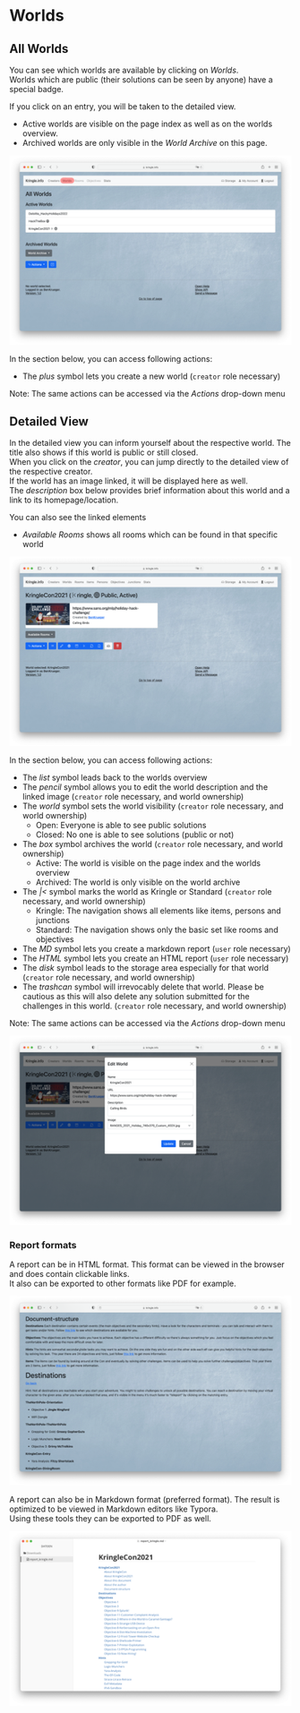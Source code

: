 # Worlds

## All Worlds

You can see which worlds are available by clicking on *Worlds*.  
Worlds which are public (their solutions can be seen by anyone) have a special badge.  

If you click on an entry, you will be taken to the detailed view.  

- Active worlds are visible on the page index as well as on the worlds overview.
- Archived worlds are only visible in the *World Archive* on this page.

![All Worlds](./img/worlds_all.png)

In the section below, you can access following actions:  

- The *plus* symbol lets you create a new world (`creator` role necessary)

Note: The same actions can be accessed via the *Actions* drop-down menu

## Detailed View

In the detailed view you can inform yourself about the respective world. The title also shows if this world is public or still closed.    
When you click on the *creator*, you can jump directly to the detailed view of the respective creator.  
If the world has an image linked, it will be displayed here as well.  
The *description* box below provides brief information about this world and a link to its homepage/location.  

You can also see the linked elements

- *Available Rooms* shows all rooms which can be found in that specific world

![World Detail 1](./img/worlds_detail.png)

In the section below, you can access following actions:  

- The *list* symbol leads back to the worlds overview
- The *pencil* symbol allows you to edit the world description and the linked image (`creator` role necessary, and world ownership)
- The *world* symbol sets the world visibility (`creator` role necessary, and world ownership)
    - Open: Everyone is able to see public solutions
    - Closed: No one is able to see solutions (public or not)
- The *box* symbol archives the world (`creator` role necessary, and world ownership)
    - Active: The world is visible on the page index and the worlds overview
    - Archived: The world is only visible on the world archive
- The *|<* symbol marks the world as Kringle or Standard (`creator` role necessary, and world ownership)
    - Kringle: The navigation shows all elements like items, persons and junctions
    - Standard: The navigation shows only the basic set like rooms and objectives
- The *MD* symbol lets you create a markdown report (`user` role necessary)
- The *HTML* symbol lets you create an HTML report (`user` role necessary)
- The *disk* symbol leads to the storage area especially for that world (`creator` role necessary, and world ownership)
- The *trashcan* symbol will irrevocably delete that world. Please be cautious as this will also delete any solution submitted for the challenges in this world. (`creator` role necessary, and world ownership)

Note: The same actions can be accessed via the *Actions* drop-down menu

![World Detail 2](./img/worlds_detail2.png)

### Report formats

A report can be in HTML format. This format can be viewed in the browser and does contain clickable links.  
It also can be exported to other formats like PDF for example.

![World Detail 2](./img/worlds_report.png)

A report can also be in Markdown format (preferred format). The result is optimized to be viewed in Markdown editors like Typora.  
Using these tools they can be exported to PDF as well.

![World Detail 2](./img/worlds_report2.png)
